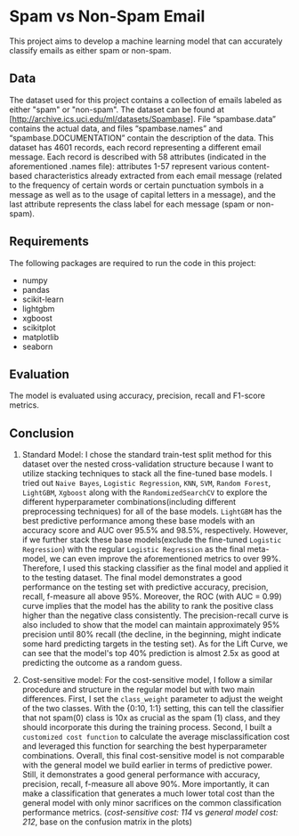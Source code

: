 # Spam vs Non-Spam Email
This project aims to develop a machine learning model that can accurately classify emails as either spam or non-spam.

## Data
The dataset used for this project contains a collection of emails labeled as either "spam" or "non-spam". The dataset can be found at [http://archive.ics.uci.edu/ml/datasets/Spambase]. File “spambase.data” contains the actual data, and files “spambase.names” and “spambase.DOCUMENTATION” contain the description of the data. This dataset has 4601 records, each record representing a different email message. Each record is described with  58  attributes  (indicated  in  the  aforementioned  .names  file):  attributes  1-57  represent  various  content-based characteristics already extracted from each email message (related to the frequency of certain words or certain punctuation symbols in a message as well as to the usage of capital letters in a message), and the last attribute represents the class label for each message (spam or non-spam).

## Requirements
The following packages are required to run the code in this project:
* numpy
* pandas
* scikit-learn
* lightgbm
* xgboost
* scikitplot
* matplotlib
* seaborn


## Evaluation
The model is evaluated using accuracy, precision, recall and F1-score metrics.

## Conclusion
1. Standard Model:
I chose the standard train-test split method for this dataset over the nested cross-validation structure because I want to utilize stacking techniques to stack all the fine-tuned base models. I tried out `Naive Bayes`, `Logistic Regression`, `KNN`, `SVM`, `Random Forest`, `LightGBM`, `Xgboost` along with the `RandomizedSearchCV` to explore the different hyperparameter combinations(including different preprocessing techniques) for all of the base models. `LightGBM` has the best predictive performance among these base models with an accuracy score and AUC over 95.5% and 98.5%, respectively. However, if we further stack these base models(exclude the fine-tuned `Logistic Regression`) with the regular `Logistic Regression` as the final meta-model, we can even improve the aforementioned metrics to over 99%. Therefore, I used this stacking classifier as the final model and applied it to the testing dataset. 
The final model demonstrates a good performance on the testing set with predictive accuracy, precision, recall, f-measure all above 95%. Moreover, the ROC (with AUC = 0.99) curve implies that the model has the ability to rank the positive class higher than the negative class consistently. The precision-recall curve is also included to show that the model can maintain approximately 95% precision until 80% recall (the decline, in the beginning, might indicate some hard predicting targets in the testing set). As for the Lift Curve, we can see that the model's top 40% prediction is almost 2.5x as good at predicting the outcome as a random guess.

2. Cost-sensitive model:
For the cost-sensitive model, I follow a similar procedure and structure in the regular model but with two main differences. First, I set the `class_weight` parameter to adjust the weight of the two classes. With the {0:10, 1:1} setting, this can tell the classifier that not spam(0) class is 10x as crucial as the spam (1) class, and they should incorporate this during the training process. Second, I built a `customized cost function` to calculate the average misclassification cost and leveraged this function for searching the best hyperparameter combinations.
Overall, this final cost-sensitive model is not comparable with the general model we build earlier in terms of predictive power. Still, it demonstrates a good general performance with accuracy, precision, recall, f-measure all above 90%. More importantly, it can make a classification that generates a much lower total cost than the general model with only minor sacrifices on the common classification performance metrics. (*cost-sensitive cost: 114* vs *general model cost: 212*, base on the confusion matrix in the plots) 
